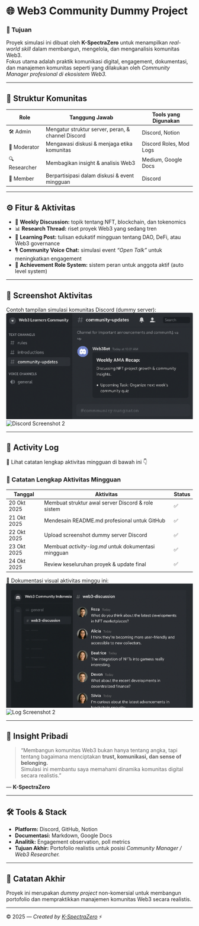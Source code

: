 # 🌐 Web3 Community Dummy Project

### 🎯 Tujuan
Proyek simulasi ini dibuat oleh **K-SpectraZero** untuk menampilkan *real-world skill* dalam membangun, mengelola, dan menganalisis komunitas Web3.  
Fokus utama adalah praktik komunikasi digital, engagement, dokumentasi, dan manajemen komunitas seperti yang dilakukan oleh *Community Manager profesional di ekosistem Web3.*

---

## 🧩 Struktur Komunitas
| Role | Tanggung Jawab | Tools yang Digunakan |
|------|-----------------|----------------------|
| 🛠️ Admin | Mengatur struktur server, peran, & channel Discord | Discord, Notion |
| 💬 Moderator | Mengawasi diskusi & menjaga etika komunitas | Discord Roles, Mod Logs |
| 🔍 Researcher | Membagikan insight & analisis Web3 | Medium, Google Docs |
| 👥 Member | Berpartisipasi dalam diskusi & event mingguan | Discord |

---

## ⚙️ Fitur & Aktivitas
- 🪩 **Weekly Discussion:** topik tentang NFT, blockchain, dan tokenomics  
- 📊 **Research Thread:** riset proyek Web3 yang sedang tren  
- 🧠 **Learning Post:** tulisan edukatif mingguan tentang DAO, DeFi, atau Web3 governance  
- 🎙️ **Community Voice Chat:** simulasi event *“Open Talk”* untuk meningkatkan engagement  
- 🏅 **Achievement Role System:** sistem peran untuk anggota aktif (auto level system)

---

## 📸 Screenshot Aktivitas
Contoh tampilan simulasi komunitas Discord (dummy server):  
![Discord Screenshot 1](IMG_20251026_110050.png)
![Discord Screenshot 2](IMG_20251026_121740.png)

---

## 🧾 Activity Log
📘 Lihat catatan lengkap aktivitas mingguan di bawah ini 👇  

### 📆 Catatan Lengkap Aktivitas Mingguan
| Tanggal | Aktivitas | Status |
|----------|------------|--------|
| 20 Okt 2025 | Membuat struktur awal server Discord & role sistem | ✅ |
| 21 Okt 2025 | Mendesain README.md profesional untuk GitHub | ✅ |
| 22 Okt 2025 | Upload screenshot dummy server Discord | ✅ |
| 23 Okt 2025 | Membuat *activity-log.md* untuk dokumentasi mingguan | ✅ |
| 24 Okt 2025 | Review keseluruhan proyek & update final | ✅ |

📸 Dokumentasi visual aktivitas minggu ini:  
![Log Screenshot 1](IMG_20251026_183624.png
)
![Log Screenshot 2](IMG_20251026_121740.png)

---

## 🧭 Insight Pribadi
> “Membangun komunitas Web3 bukan hanya tentang angka, tapi tentang bagaimana menciptakan **trust, komunikasi, dan sense of belonging.**  
> Simulasi ini membantu saya memahami dinamika komunitas digital secara realistis.”

— **K-SpectraZero**

---

## 🛠️ Tools & Stack
- **Platform:** Discord, GitHub, Notion  
- **Documentasi:** Markdown, Google Docs  
- **Analitik:** Engagement observation, poll metrics  
- **Tujuan Akhir:** Portofolio realistis untuk posisi *Community Manager / Web3 Researcher.*

---

## 🧩 Catatan Akhir
Proyek ini merupakan *dummy project* non-komersial untuk membangun portofolio dan mempraktikkan manajemen komunitas Web3 secara realistis.

---

© 2025 — *Created by [K-SpectraZero](https://github.com/Spectra-zero)* ⚡
